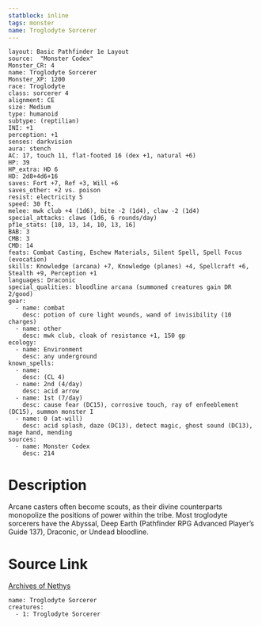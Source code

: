 ```yaml
---
statblock: inline
tags: monster
name: Troglodyte Sorcerer
---
```

```statblock
layout: Basic Pathfinder 1e Layout
source:  "Monster Codex"
Monster_CR: 4
name: Troglodyte Sorcerer
Monster_XP: 1200
race: Troglodyte
class: sorcerer 4
alignment: CE
size: Medium
type: humanoid
subtype: (reptilian)
INI: +1
perception: +1
senses: darkvision
aura: stench
AC: 17, touch 11, flat-footed 16 (dex +1, natural +6)
HP: 39
HP_extra: HD 6
HD: 2d8+4d6+16
saves: Fort +7, Ref +3, Will +6
saves_other: +2 vs. poison
resist: electricity 5
speed: 30 ft.
melee: mwk club +4 (1d6), bite -2 (1d4), claw -2 (1d4)
special_attacks: claws (1d6, 6 rounds/day)
pf1e_stats: [10, 13, 14, 10, 13, 16]
BAB: 3
CMB: 3
CMD: 14
feats: Combat Casting, Eschew Materials, Silent Spell, Spell Focus (evocation)
skills: Knowledge (arcana) +7, Knowledge (planes) +4, Spellcraft +6, Stealth +9, Perception +1
languages: Draconic
special_qualities: bloodline arcana (summoned creatures gain DR 2/good)
gear:
  - name: combat
    desc: potion of cure light wounds, wand of invisibility (10 charges)
  - name: other
    desc: mwk club, cloak of resistance +1, 150 gp
ecology:
  - name: Environment
    desc: any underground
known_spells:
  - name:
    desc: (CL 4)
  - name: 2nd (4/day)
    desc: acid arrow
  - name: 1st (7/day)
    desc: cause fear (DC15), corrosive touch, ray of enfeeblement (DC15), summon monster I
  - name: 0 (at-will)
    desc: acid splash, daze (DC13), detect magic, ghost sound (DC13), mage hand, mending
sources:
  - name: Monster Codex
    desc: 214
```
# Description
Arcane casters often become scouts, as their divine counterparts monopolize the positions of power within the tribe. Most troglodyte sorcerers have the Abyssal, Deep Earth (Pathfinder RPG Advanced Player’s Guide 137), Draconic, or Undead bloodline.
# Source Link
[Archives of Nethys](https://aonprd.com/MonsterDisplay.aspx?ItemName=Troglodyte%20Sorcerer)
```encounter-table
name: Troglodyte Sorcerer
creatures:
  - 1: Troglodyte Sorcerer
```
